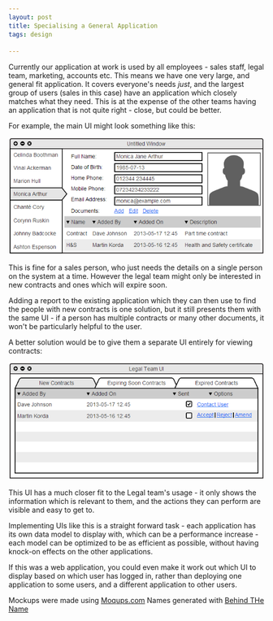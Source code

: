 ```yaml
---
layout: post
title: Specialising a General Application
tags: design

---
```


Currently our application at work is used by all employees - sales staff, legal team, marketing, accounts etc.  This means we have one very large, and general fit application.  It covers everyone's needs *just*, and the largest group of users (sales in this case) have an application which closely matches what they need.  This is at the expense of the other teams having an application that is not quite right - close, but could be better.

For example, the main UI might look something like this:

![Sales UI][ui-sales]

This is fine for a sales person, who just needs the details on a single person on the system at a time.  However the legal team might only be interested in new contracts and ones which will expire soon.

Adding a report to the existing application which they can then use to find the people with new contracts is one solution, but it still presents them with the same UI - if a person has multiple contracts or many other documents, it won't be particularly helpful to the user.

A better solution would be to give them a separate UI entirely for viewing contracts:

![Legal UI][ui-legal]

This UI has a much closer fit to the Legal team's usage - it only shows the information which is relevant to them, and the actions they can perform are visible and easy to get to.

Implementing UIs like this is a straight forward task - each application has its own data model to display with, which can be a performance increase - each model can be optimized to be as efficient as possible, without having knock-on effects on the other applications.

If this was a web application, you could even make it work out which UI to display based on which user has logged in, rather than deploying one application to some users, and a different application to other users.

Mockups were made using [Moqups.com][mocking-tool]
Names generated with [Behind THe Name][name-gen]

[ui-sales]: /images/specialised-sales.png
[ui-legal]: /images/specialised-legal.png
[name-gen]: http://www.behindthename.com/random/
[mocking-tool]: https://moqups.com/
